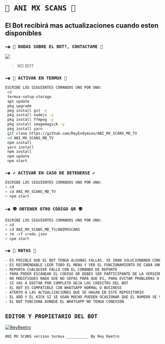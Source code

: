 # `🧿 ANI MX SCANS 🔮`

## El Bot recibirá mas actualizaciones cuando esten disponibles

### `—◉ 👑 DUDAS SOBRE EL BOT?, CONTACTAME 👑`
<a href="http://wa.me/51910471065" target="blank"><img src="https://img.shields.io/badge/REY_REETRO-25D366?style=for-the-badge&logo=whatsapp&logoColor=white" /></a>
> NO BOT

### `—◉ 👾 ACTIVAR EN TERMUX 👾`
```bash
ESCRIBE LOS SIGUIENTES COMANDOS UNO POR UNO:
 cd
 termux-setup-storage
 apt update 
 pkg upgrade 
 pkg install git -y
 pkg install nodejs -y
 pkg install ffmpeg -y
 pkg install imagemagick -y
 pkg install yarn
 git clone https://github.com/ReyEndymion/ANI_MX_SCANS_MD_TV
 cd ANI_MX_SCANS_MD_TV
 npm install
 yarn install 
 npm install
 npm update
 npm start
```

### `—◉ ✔️ ACTIVAR EN CASO DE DETENERSE ✔️`
```bash
ESCRIBE LOS SIGUIENTES COMANDOS UNO POR UNO:
> cd 
> cd ANI_MX_SCANS_MD_TV
> npm start
```

### `—◉ 👽 OBTENER OTRO CODIGO QR 👽`
```bash
ESCRIBE LOS SIGUIENTES COMANDOS UNO POR UNO:
> cd 
> cd ANI_MX_SCANS_MD_TV/ANIMXSCANS
> rm -rf creds.json
> npm start
```

### `—◉ 📝 NOTAS 📝`
```bash
- ES POSIBLE QUE EL BOT TENGA ALGUNAS FALLAS, SE IRAN SOLUCIONANDO CONFORME SE VAYAN DETECTANDO
- ES RECOMENDABLE LEER TODO EL MENU Y VER EL FUNCIONAMIENTO DE CADA UNO DE LOS COMANDOS
- REPORTA CUALQUIER FALLO CON EL COMANDO DE REPORTE 
- PARA PODER ESCANEAR EL CODIGO QR DEBES SER PARTICIPANTE DE LA VERSION MULTI-DEVICE (MD) DE WHATSAPP
- NO MODIFIQUES NADA QUE NO SEPAS PARA QUE ES, PARA EVITAR PROBLEMAS O ERRORES
- SI VAS A EDITAR POR COMPLETO DEJA LOS CREDITOS DEL BOT 
- EL BOT ES COMPATIBLE CON WHATSAPP NORMAL O BUSINESS
- ATENTO A LAS ACTUALIZACIONES QUE SE HAGAN EN ESTE REPOSITORIO
- EL ADD Y EL KICK SI SE USAN MUCHO PUEDEN OCASIONAR QUE EL NUMERO SE VAYA A SOPORTE 
- EL BOT FUNCIONA AUNQUE EL WHATSAPP NO TENGA CONEXION 
```

## `EDITOR Y PROPIETARIO DEL BOT` 
[![ReyReetro](https://avatars.githubusercontent.com/u/33460024?s=400&u=606a55df86c01cff7351ac68806cae5f8719825b&v=4size=100)](https://github.com/ReyEndymion/) 

`ANI MX SCANS version termux __________ By Rey Reetro`
